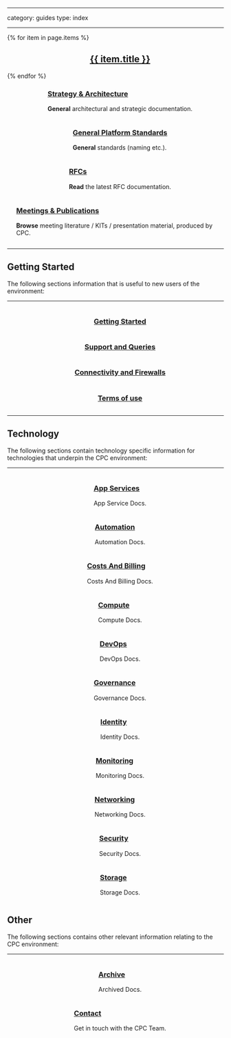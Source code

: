 ___
category: guides
type: index 
___

<div class="grid is-fibonacci">
    {% for item in page.items %}
    <div class="grid-item">
        <div class="columns is-mobile is-gapless has-box-shadow-heavy has-border-radius-large has-overflow-hidden is-relative"
            data-bi-name="card">
            <div class="column is-4">
                <div class="is-flex has-flex-align-items-center has-flex-justify-content-center is-full-height"
                    style="background-color: #00518F;">
                    <span aria-hidden="true">
                        <i class="{{ item.icon }}"></i>
                    </span>
                </div>
            </div>
            <div class="column is-8 has-body-background">
                <div class="has-padding-medium">
                    <a href="{{ item.url | relative_url }}"  class="is-block stretched-link" data-linktype="absolute-path">
                        <h2 id="{{ item.title | remove: ' ' }}" class="is-size-large">{{ item.title }}</h2>
                    </a>
                </div>
            </div>
        </div>
    </div>
    {% endfor %}
</div>

<div>
    <div class="grid is-fibonacci">
        <div class="grid-item">
            <div class="columns is-mobile is-gapless has-box-shadow-heavy has-border-radius-large has-overflow-hidden is-relative"
                data-bi-name="card">
                <div class="column is-4">
                    <div class="is-flex has-flex-align-items-center has-flex-justify-content-center is-full-height"
                        style="background-color: #0091FF;">
                        <span aria-hidden="true">
                            <i class="fas fa-toolbox fa-2x"></i>
                        </span>
                    </div>
                </div>
                <div class="column is-8 has-body-background">
                    <div class="has-padding-medium">
                        <a href="/strategies/" class='is-block stretched-link' data-linktype='absolute-path'>
                            <h3 id="architecture" class='is-size-large'>
                                Strategy & Architecture
                            </h3>
                        </a>
                        <p class="is-size-small has-line-height-reset has-text-subtle has-margin-top-small">
                            <strong>General</strong> architectural and strategic documentation.
                        </p>
                    </div>
                </div>
            </div>
        </div>
                <div class="grid-item">
            <div class="columns is-mobile is-gapless has-box-shadow-heavy has-border-radius-large has-overflow-hidden is-relative"
               data-bi-name="card">
                <div class="column is-4">
                    <div class="is-flex has-flex-align-items-center has-flex-justify-content-center is-full-height"
                        style="background-color: #0091FF;">
                        <span aria-hidden="true">
                            <i class="fas fa-check-circle fa-2x"></i>
                        </span>
                    </div>
                </div>
                <div class="column is-8 has-body-background">
                    <div class="has-padding-medium">
                        <a href="/standards/" class='is-block stretched-link' data-linktype='absolute-path'>
                            <h3 id="standards" class='is-size-large'>
                                General Platform Standards
                            </h3>
                        </a>
                        <p class="is-size-small has-line-height-reset has-text-subtle has-margin-top-small">
                            <strong>General</strong> standards (naming etc.).
                        </p>
                    </div>
                </div>
            </div>
        </div>
        <div class="grid-item">
            <div class="columns is-mobile is-gapless has-box-shadow-heavy has-border-radius-large has-overflow-hidden is-relative"
                data-bi-name="card">
                <div class="column is-4">
                    <div class="is-flex has-flex-align-items-center has-flex-justify-content-center is-full-height"
                        style="background-color: #0091FF;">
                        <span aria-hidden="true">
                            <i class="fas fa-book-open fa-2x"></i>
                        </span>
                    </div>
                </div>
                <div class="column is-8 has-body-background">
                    <div class="has-padding-medium">
                        <a href="/rfcs/" class='is-block stretched-link' data-linktype='absolute-path'>
                            <h3 id="rfcs" class='is-size-large'>
                                RFCs
                            </h3>
                        </a>
                        <p class="is-size-small has-line-height-reset has-text-subtle has-margin-top-small">
                            <strong>Read</strong> the latest RFC documentation.
                        </p>
                    </div>
                </div>
            </div>
        </div>
                <div class="grid-item">
            <div class="columns is-mobile is-gapless has-box-shadow-heavy has-border-radius-large has-overflow-hidden is-relative"
                data-bi-name="card">
                <div class="column is-4">
                    <div class="is-flex has-flex-align-items-center has-flex-justify-content-center is-full-height"
                        style="background-color: #0091FF;">
                        <span aria-hidden="true">
                            <i class="fas fa-handshake fa-2x"></i>
                        </span>
                    </div>
                </div>
                <div class="column is-8 has-body-background">
                    <div class="has-padding-medium">
                        <a href="/meetingsPublications/" class='is-block stretched-link' data-linktype='absolute-path'>
                            <h3 id="meetingsPublications" class='is-size-large'>
                                Meetings & Publications
                            </h3>
                        </a>
                        <p class="is-size-small has-line-height-reset has-text-subtle has-margin-top-small">
                            <strong>Browse</strong> meeting literature / KITs / presentation material, produced by CPC.
                        </p>
                    </div>
                </div>
            </div>
        </div>
    </div>
</div>
 
---
 
## Getting Started
 
The following sections information that is useful to new users of the environment:
 
---
 
<div>
    <div class="grid is-fibonacci">
        <div class="grid-item">
            <div class="columns is-mobile is-gapless has-box-shadow-heavy has-border-radius-large has-overflow-hidden is-relative"
                data-bi-name="card">
                <div class="column is-4">
                    <div class="is-flex has-flex-align-items-center has-flex-justify-content-center is-full-height"
                        style="background-color: #84D784;">
                        <span aria-hidden="true">
                            <i class="fas fa-play fa-2x"></i>
                        </span>
                    </div>
                </div>
                <div class="column is-8 has-body-background">
                    <div class="has-padding-medium">
                        <a href="/gettingStarted/" class='is-block stretched-link' data-linktype='absolute-path'>
                            <h3 id="gettingStarted" class='is-size-small'>
                                Getting Started
                            </h3>
                        </a>
                    </div>
                </div>
            </div>
        </div>
        <div class="grid-item">
            <div class="columns is-mobile is-gapless has-box-shadow-heavy has-border-radius-large has-overflow-hidden is-relative"
                data-bi-name="card">
                <div class="column is-4">
                    <div class="is-flex has-flex-align-items-center has-flex-justify-content-center is-full-height"
                        style="background-color: #84D784;">
                        <span aria-hidden="true">
                            <i class="fas fa-headset fa-2x"></i>
                        </span>
                    </div>
                </div>
                <div class="column is-8 has-body-background">
                    <div class="has-padding-medium">
                        <a href="/support/" class='is-block stretched-link' data-linktype='absolute-path'>
                            <h3 id="support" class='is-size-small'>
                                Support and Queries
                            </h3>
                        </a>
                    </div>
                </div>
            </div>
        </div>
        <div class="grid-item">
            <div class="columns is-mobile is-gapless has-box-shadow-heavy has-border-radius-large has-overflow-hidden is-relative"
                data-bi-name="card">
                <div class="column is-4">
                    <div class="is-flex has-flex-align-items-center has-flex-justify-content-center is-full-height"
                        style="background-color: #84D784;">
                        <span aria-hidden="true">
                            <i class="fab fa-connectdevelop fa-2x"></i>
                        </span>
                    </div>
                </div>
                <div class="column is-8 has-body-background">
                    <div class="has-padding-medium">
                        <a href="/connectivityandfirewalls/" class='is-block stretched-link' data-linktype='absolute-path'>
                            <h3 id="connectivity" class='is-size-small'>
                                Connectivity and Firewalls
                            </h3>
                        </a>
                    </div>
                </div>
            </div>
        </div>
        <div class="grid-item">
            <div class="columns is-mobile is-gapless has-box-shadow-heavy has-border-radius-large has-overflow-hidden is-relative"
                data-bi-name="card">
                <div class="column is-4">
                    <div class="is-flex has-flex-align-items-center has-flex-justify-content-center is-full-height"
                        style="background-color: #84D784;">
                        <span aria-hidden="true">
                            <i class="fas fa-file-contract fa-2x"></i>
                        </span>
                    </div>
                </div>
                <div class="column is-8 has-body-background">
                    <div class="has-padding-medium">
                        <a href="/terms/" class='is-block stretched-link' data-linktype='absolute-path'>
                            <h3 id="terms" class='is-size-small'>
                                Terms of use
                            </h3>
                        </a>
                    </div>
                </div>
            </div>
        </div>
    </div>
</div>
 
 
---
 
## Technology
 
The following sections contain technology specific information for technologies that underpin the CPC environment:
 
---
 
<div>
    <div class="grid is-fibonacci">
        <div class="grid-item">
            <div class="columns is-mobile is-gapless has-box-shadow-heavy has-border-radius-large has-overflow-hidden is-relative"
                data-bi-name="card">
                <div class="column is-4">
                    <div class="is-flex has-flex-align-items-center has-flex-justify-content-center is-full-height"
                        style="background-color: #00518F;">
                        <span aria-hidden="true">
                            <i class="fas fa-terminal fa-2x"></i>
                        </span>
                    </div>
                </div>
                <div class="column is-8 has-body-background">
                    <div class="has-padding-medium">
                        <a href="/appservices/" class='is-block stretched-link' data-linktype='absolute-path'>
                            <h3 id="appServices" class='is-size-small'>
                                App Services
                            </h3>
                        </a>
                        <p class="is-size-small has-line-height-reset has-text-subtle has-margin-top-small">
                            App Service Docs.
                        </p>
                    </div>
                </div>
            </div>
        </div>
        <div class="grid-item">
            <div class="columns is-mobile is-gapless has-box-shadow-heavy has-border-radius-large has-overflow-hidden is-relative"
                data-bi-name="card">
                <div class="column is-4">
                    <div class="is-flex has-flex-align-items-center has-flex-justify-content-center is-full-height"
                        style="background-color: #00518F;">
                        <span aria-hidden="true">
                            <i class="fas fa-cogs fa-2x"></i>
                        </span>
                    </div>
                </div>
                <div class="column is-8 has-body-background">
                    <div class="has-padding-medium">
                        <a href="/automation/" class='is-block stretched-link' data-linktype='absolute-path'>
                            <h3 id="automation" class='is-size-small'>
                                Automation
                            </h3>
                        </a>
                        <p class="is-size-small has-line-height-reset has-text-subtle has-margin-top-small">
                            Automation Docs.
                        </p>
                    </div>
                </div>
            </div>
        </div>
        <div class="grid-item">
            <div class="columns is-mobile is-gapless has-box-shadow-heavy has-border-radius-large has-overflow-hidden is-relative"
                data-bi-name="card">
                <div class="column is-4">
                    <div class="is-flex has-flex-align-items-center has-flex-justify-content-center is-full-height"
                        style="background-color: #00518F;">
                        <span aria-hidden="true">
                            <i class="fas fa-pound-sign fa-2x"></i>
                        </span>
                    </div>
                </div>
                <div class="column is-8 has-body-background">
                    <div class="has-padding-medium">
                        <a href="/costAndBilling/" class='is-block stretched-link' data-linktype='absolute-path'>
                            <h3 id="costAndBilling" class='is-size-small'>
                                Costs And Billing
                            </h3>
                        </a>
                        <p class="is-size-small has-line-height-reset has-text-subtle has-margin-top-small">
                            Costs And Billing Docs.
                        </p>
                    </div>
                </div>
            </div>
        </div>
        <div class="grid-item">
            <div class="columns is-mobile is-gapless has-box-shadow-heavy has-border-radius-large has-overflow-hidden is-relative"
                data-bi-name="card">
                <div class="column is-4">
                    <div class="is-flex has-flex-align-items-center has-flex-justify-content-center is-full-height"
                        style="background-color: #0065B3;">
                        <span aria-hidden="true">
                            <i class="fas fa-desktop fa-2x"></i>
                        </span>
                    </div>
                </div>
                <div class="column is-8 has-body-background">
                    <div class="has-padding-medium">
                        <a href="/compute/" class='is-block stretched-link' data-linktype='absolute-path'>
                            <h3 id="compute" class='is-size-small'>
                                Compute
                            </h3>
                        </a>
                        <p class="is-size-small has-line-height-reset has-text-subtle has-margin-top-small">
                            Compute Docs.
                        </p>
                    </div>
                </div>
            </div>
        </div>
                <div class="grid-item">
            <div class="columns is-mobile is-gapless has-box-shadow-heavy has-border-radius-large has-overflow-hidden is-relative"
                data-bi-name="card">
                <div class="column is-4">
                    <div class="is-flex has-flex-align-items-center has-flex-justify-content-center is-full-height"
                        style="background-color: #0065B3;">
                        <span aria-hidden="true">
                            <i class="fas fa-code-branch fa-2x"></i>
                        </span>
                    </div>
                </div>
                <div class="column is-8 has-body-background">
                    <div class="has-padding-medium">
                        <a href="/devops/" class='is-block stretched-link' data-linktype='absolute-path'>
                            <h3 id="devops" class='is-size-small'>
                                DevOps
                            </h3>
                        </a>
                        <p class="is-size-small has-line-height-reset has-text-subtle has-margin-top-small">
                            DevOps Docs.
                        </p>
                    </div>
                </div>
            </div>
        </div>
        <div class="grid-item">
            <div class="columns is-mobile is-gapless has-box-shadow-heavy has-border-radius-large has-overflow-hidden is-relative"
                data-bi-name="card">
                <div class="column is-4">
                    <div class="is-flex has-flex-align-items-center has-flex-justify-content-center is-full-height"
                        style="background-color: #0065B3;">
                        <span aria-hidden="true">
                            <i class="fas fa-balance-scale fa-2x"></i>
                        </span>
                    </div>
                </div>
                <div class="column is-8 has-body-background">
                    <div class="has-padding-medium">
                        <a href="/governance/" class='is-block stretched-link' data-linktype='absolute-path'>
                            <h3 id="governance" class='is-size-small'>
                                Governance
                            </h3>
                        </a>
                        <p class="is-size-small has-line-height-reset has-text-subtle has-margin-top-small">
                            Governance Docs.
                        </p>
                    </div>
                </div>
            </div>
        </div>
        <div class="grid-item">
            <div class="columns is-mobile is-gapless has-box-shadow-heavy has-border-radius-large has-overflow-hidden is-relative"
                data-bi-name="card">
                <div class="column is-4">
                    <div class="is-flex has-flex-align-items-center has-flex-justify-content-center is-full-height"
                        style="background-color: #0065B3;">
                        <span aria-hidden="true">
                            <i class="fas fa-id-card fa-2x"></i>
                        </span>
                    </div>
                </div>
                <div class="column is-8 has-body-background">
                    <div class="has-padding-medium">
                        <a href="/identity/" class='is-block stretched-link' data-linktype='absolute-path'>
                            <h3 id="identity" class='is-size-small'>
                                Identity
                            </h3>
                        </a>
                        <p class="is-size-small has-line-height-reset has-text-subtle has-margin-top-small">
                            Identity Docs.
                        </p>
                    </div>
                </div>
            </div>
        </div>
        <div class="grid-item">
            <div class="columns is-mobile is-gapless has-box-shadow-heavy has-border-radius-large has-overflow-hidden is-relative"
                data-bi-name="card">
                <div class="column is-4">
                    <div class="is-flex has-flex-align-items-center has-flex-justify-content-center is-full-height"
                        style="background-color: #0065B3;">
                        <span aria-hidden="true">
                            <i class="fas fa-search fa-2x"></i>
                        </span>
                    </div>
                </div>
                <div class="column is-8 has-body-background">
                    <div class="has-padding-medium">
                        <a href="/monitoring/" class='is-block stretched-link' data-linktype='absolute-path'>
                            <h3 id="monitoring" class='is-size-small'>
                                Monitoring
                            </h3>
                        </a>
                        <p class="is-size-small has-line-height-reset has-text-subtle has-margin-top-small">
                           Monitoring Docs.
                        </p>
                    </div>
                </div>
            </div>
        </div>
        <div class="grid-item">
            <div class="columns is-mobile is-gapless has-box-shadow-heavy has-border-radius-large has-overflow-hidden is-relative"
                data-bi-name="card">
                <div class="column is-4">
                    <div class="is-flex has-flex-align-items-center has-flex-justify-content-center is-full-height"
                        style="background-color: #0065B3;">
                        <span aria-hidden="true">
                            <i class="fas fa-network-wired fa-2x"></i>
                        </span>
                    </div>
                </div>
                <div class="column is-8 has-body-background">
                    <div class="has-padding-medium">
                        <a href="/networks/" class='is-block stretched-link' data-linktype='absolute-path'>
                            <h3 id="networking" class='is-size-small'>
                                Networking
                            </h3>
                        </a>
                        <p class="is-size-small has-line-height-reset has-text-subtle has-margin-top-small">
                            Networking Docs.
                        </p>
                    </div>
                </div>
            </div>
        </div>
                <div class="grid-item">
            <div class="columns is-mobile is-gapless has-box-shadow-heavy has-border-radius-large has-overflow-hidden is-relative"
                data-bi-name="card">
                <div class="column is-4">
                    <div class="is-flex has-flex-align-items-center has-flex-justify-content-center is-full-height"
                        style="background-color: #00518F;">
                        <span aria-hidden="true">
                            <i class="fas fa-lock fa-2x"></i>
                        </span>
                    </div>
                </div>
                <div class="column is-8 has-body-background">
                    <div class="has-padding-medium">
                        <a href="/security/" class='is-block stretched-link' data-linktype='absolute-path'>
                            <h3 id="security" class='is-size-small'>
                                Security
                            </h3>
                        </a>
                        <p class="is-size-small has-line-height-reset has-text-subtle has-margin-top-small">
                            Security Docs.
                        </p>
                    </div>
                </div>
            </div>
        </div>
        <div class="grid-item">
            <div class="columns is-mobile is-gapless has-box-shadow-heavy has-border-radius-large has-overflow-hidden is-relative"
                data-bi-name="card">
                <div class="column is-4">
                    <div class="is-flex has-flex-align-items-center has-flex-justify-content-center is-full-height"
                        style="background-color: #0065B3;">
                        <span aria-hidden="true">
                            <i class="fas fa-server fa-2x"></i>
                        </span>
                    </div>
                </div>
                <div class="column is-8 has-body-background">
                    <div class="has-padding-medium">
                        <a href="/storage/" class='is-block stretched-link' data-linktype='absolute-path'>
                            <h3 id="storage" class='is-size-small'>
                                Storage
                            </h3>
                        </a>
                        <p class="is-size-small has-line-height-reset has-text-subtle has-margin-top-small">
                            Storage Docs.
                        </p>
                    </div>
                </div>
            </div>
        </div>
     </div>
</div>
 
## Other
 
The following sections contains other relevant information relating to the CPC environment:
 
---
<div>
    <div class="grid is-fibonacci">
        <div class="grid-item">
            <div class="columns is-mobile is-gapless has-box-shadow-heavy has-border-radius-large has-overflow-hidden is-relative"
                data-bi-name="card">
                <div class="column is-4">
                    <div class="is-flex has-flex-align-items-center has-flex-justify-content-center is-full-height"
                        style="background-color: #68707D;">
                        <span aria-hidden="true">
                            <i class="fas fa-archive fa-2x"></i>
                        </span>
                    </div>
                </div>
                <div class="column is-8 has-body-background">
                    <div class="has-padding-medium">
                        <a href="/archive/" class='is-block stretched-link' data-linktype='absolute-path'>
                            <h3 id="archive" class='is-size-small'>
                                Archive
                            </h3>
                        </a>
                        <p class="is-size-small has-line-height-reset has-text-subtle has-margin-top-small">
                            Archived Docs.
                        </p>
                    </div>
                </div>
            </div>
        </div>
        <div class="grid-item">
            <div class="columns is-mobile is-gapless has-box-shadow-heavy has-border-radius-large has-overflow-hidden is-relative"
                data-bi-name="card">
                <div class="column is-4">
                    <div class="is-flex has-flex-align-items-center has-flex-justify-content-center is-full-height"
                        style="background-color: #68707D;">
                        <span aria-hidden="true">
                            <i class="fas fa-paper-plane fa-2x"></i>
                        </span>
                    </div>
                </div>
                <div class="column is-8 has-body-background">
                    <div class="has-padding-medium">
                        <a href="mailto:monty.lidher@education.gov.uk" class="is-block stretched-link" data-linktype="absolute-path">
                            <h3 id="contact" class='is-size-small'>
                                Contact
                            </h3>
                        </a>
                        <p class="is-size-small has-line-height-reset has-text-subtle has-margin-top-small">
                            Get in touch with the CPC Team.
                        </p>
                    </div>
                </div>
            </div>
        </div>